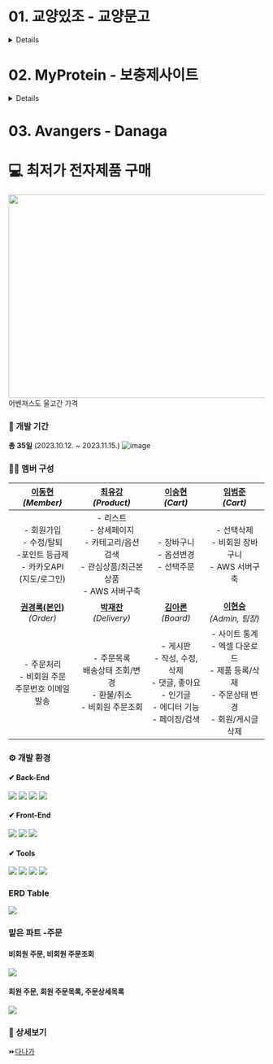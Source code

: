 # 01. 교양있조 - 교양문고
<details>
### 📁 상세보기
⏩[교양있조](https://github.com/kkr95101/ITWILL_TEAM_PROJECT/tree/main/Gyoyangmungo)

### 📅 개발 기간
**총 12일** (2023.07.14. ~ 2023.07.25.)

### ⚙ 개발 환경
#### ✔ Back-End
<img src="https://img.shields.io/badge/java 1.8-2C2255?style=for-the-badge&logo=openJDK&logoColor=white"> <img src="https://img.shields.io/badge/jdbc-000000?style=for-the-badge&logo=amazondocumentdb&logoColor=white"> <img src="https://img.shields.io/badge/Oracle-F80000?style=for-the-badge&logo=oracle&logoColor=white">

#### ✔ Front-End
<img src="https://img.shields.io/badge/swing-2F2625?style=for-the-badge&logo=coffeescript&logoColor=white">

#### ✔ Tools
<img src="https://img.shields.io/badge/eclipse se-2C2255?style=for-the-badge&logo=eclipse&logoColor=white"> <img src="https://img.shields.io/badge/github-181717?style=for-the-badge&logo=github&logoColor=white">

### ERD Table
<img src="https://github.com/kkr95101/ITWILL_TEAM_PROJECT/assets/133841227/ba91aeae-21ba-425d-803b-8fb5d7b7e6de"/>


</details>

# 02. MyProtein - 보충제사이트
<details>
  
### 💻 프로젝트 소개
현재 운영되고 있는 마이프로틴 페이지를 모방한 사이트입니다.`

### 📅 개발 기간
**총 8일** (2023.08.18. ~ 2023.08.25.)

### ⚙ 개발 환경
#### ✔ Back-End
<img src="https://img.shields.io/badge/java 1.8-2C2255?style=for-the-badge&logo=openJDK&logoColor=white"> <img src="https://img.shields.io/badge/JSP-F8DC75?style=for-the-badge&logo=apachetomcat&logoColor=black"> <img src="https://img.shields.io/badge/mybatis-000000?style=for-the-badge&logo=amazondocumentdb&logoColor=white"> <img src="https://img.shields.io/badge/Oracle-F80000?style=for-the-badge&logo=oracle&logoColor=white">

#### ✔ Front-End
<img src="https://img.shields.io/badge/HTML5-E34F26?style=for-the-badge&logo=html5&logoColor=white"> <img src="https://img.shields.io/badge/javascript-F7DF1E?style=for-the-badge&logo=javascript&logoColor=black"> <img src="https://img.shields.io/badge/css3-1572B6?style=for-the-badge&logo=css3&logoColor=white">

#### ✔ Tools
<img src="https://img.shields.io/badge/eclipse ee-2C2255?style=for-the-badge&logo=eclipse&logoColor=white"> <img src="https://img.shields.io/badge/gradle 8.3-02303A?style=for-the-badge&logo=gradle&logoColor=white"> <img src="https://img.shields.io/badge/github-181717?style=for-the-badge&logo=github&logoColor=white">

### 📄 주요 기능
| 메인 페이지 |
|:--------:|:----------:|
|![image](https://github.com/kkr95101/ITWILL_TEAM_PROJECT/assets/133841227/6f4fc848-75ae-40c8-9f64-5c75134e2b23)|

|**상품 페이지**|

|![image](https://github.com/kkr95101/ITWILL_TEAM_PROJECT/assets/133841227/3abc47cf-11b2-4181-9116-48354610775d)|

|**장바구니 페이지**|**주문 페이지**|

|![image](https://github.com/kkr95101/ITWILL_TEAM_PROJECT/assets/133841227/1014d445-0e07-4527-945b-76c4d7141957)
|![image](https://github.com/kkr95101/ITWILL_TEAM_PROJECT/assets/133841227/81884720-8a9d-4e9c-8150-7a702759f562)|

### 📁 상세보기
⏩[sellPhone](https://github.com/Roco-LEE/IWILL_TEAM_PROJECT/tree/master/02.sellPhone)
</details>


# 03. Avangers - Danaga
# 💻 최저가 전자제품 구매
<img src="https://prod-ripcut-delivery.disney-plus.net/v1/variant/disney/8D63BFCB55921C27B39DB09FFD775F1C1EDE00FC4D5611AC492CA33B7651FDF2/scale?width=1440&aspectRatio=1.78&format=jpeg" width="800" height="400"/>
어벤져스도 울고간 가격



### 📅 개발 기간
**총 35일** (2023.10.12. ~ 2023.11.15.)
![image](https://github.com/Roco-LEE/IWILL_TEAM_PROJECT/assets/133840827/259ecd10-aa83-42ba-b44c-973d98cf96b3)


### 🙋‍♂️ 멤버 구성
| [이동현 ](https://github.com/leedong617) <br> *(Member)*  | [최유강](https://github.com/choliea) <br> *(Product)* | [이승현](https://github.com/lsh96900410) <br> *(Cart)* | [임범준](https://github.com/beomjun10) <br> *(Cart)* |
| :------: |  :------: | :------: | :------: |
| - 회원가입 <br> - 수정/탈퇴 <br> -포인트 등급제 <br> - 카카오API <br> (지도/로그인) |- 리스트 <br> - 상세페이지 <br> - 카테고리/옵션 검색 <br> - 관심상품/최근본상품 <br> - AWS 서버구축  | - 장바구니 <br> - 옵션변경 <br> - 선택주문 | - 선택삭제 <br> - 비회원 장바구니 <br> - AWS 서버구축 |
| [**권경록(본인)**](https://github.com/kkr95101) <br> *(Order)*  | [**박재찬**](https://github.com/ykmr0331) <br> *(Delivery)*  | [**김아론**](https://github.com/aronkim92) <br> *(Board)* | [**이현승**](https://github.com/roco-lee) <br> *(Admin, 팀장)* |
| - 주문처리 <br> - 비회원 주문 <br> 주문번호 이메일 발송  | - 주문목록 <br> 배송상태 조회/변경 <br> - 환불/취소 <br> - 비회원 주문조회   | - 게시판 <br> - 작성, 수정, 삭제 <br> - 댓글, 좋아요 <br> - 인기글 <br> - 에디터 기능 <br> - 페이징/검색 | - 사이트 통계 <br> - 엑셀 다운로드 <br> - 제품 등록/삭제 <br> - 주문상태 변경 <br> - 회원/게시글 삭제 |



### ⚙ 개발 환경
</div>

#### ✔ Back-End
<img src="https://img.shields.io/badge/Spring Boot 3.1.4-6DB33F?style=for-the-badge&logo=springboot&logoColor=white"> <img src="https://img.shields.io/badge/Spring Data JPA-2C2255?style=for-the-badge&logo=amazondocumentdb&logoColor=white"> <img src="https://img.shields.io/badge/Thymeleaf-005F0F?style=for-the-badge&logo=Thymeleaf&logoColor=white"> <img src="https://img.shields.io/badge/Oracle-F80000?style=for-the-badge&logo=oracle&logoColor=white">

#### ✔ Front-End
<img src="https://img.shields.io/badge/javascript-F7DF1E?style=for-the-badge&logo=javascript&logoColor=black"> <img src="https://img.shields.io/badge/jquery 3.6.0-0769AD?style=for-the-badge&logo=jquery&logoColor=white"> <img src="https://img.shields.io/badge/Bootstrap 4-7952B3?style=for-the-badge&logo=bootstrap&logoColor=white">

#### ✔ Tools
<img src="https://img.shields.io/badge/STS 4.19.0-6DB33F?style=for-the-badge&logo=spring&logoColor=white"> <img src="https://img.shields.io/badge/gradle 8.3-02303A?style=for-the-badge&logo=gradle&logoColor=white"> <img src="https://img.shields.io/badge/github-181717?style=for-the-badge&logo=github&logoColor=white"> <img src="https://img.shields.io/badge/aws-232F3E?style=for-the-badge&logo=amazonaws&logoColor=white">

### ERD Table
<img src="https://github.com/kkr95101/ITWILL_TEAM_PROJECT/assets/133841227/640bc992-458b-41af-85a6-974272597f83"/>

### 맡은 파트 -주문

#### 비회원 주문, 비회원 주문조회
<img src="https://github.com/kkr95101/Danaga/assets/133841227/ec675b91-0a05-406a-9db8-08b074233d4b">

#### 회원 주문, 회원 주문목록, 주문상세목록

<img src="https://github.com/kkr95101/Danaga/assets/133841227/1531bdef-7f9a-40d0-943c-9b8c1294778d">


### 📁 상세보기
⏩[다나가](https://github.com/kkr95101/ITWILL_TEAM_PROJECT/tree/main/Danaga)


